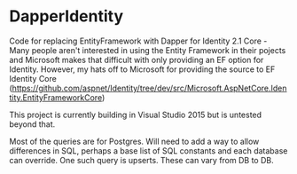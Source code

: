# DapperIdentity
Code for replacing EntityFramework with Dapper for Identity 2.1 Core - Many people aren't interested in using the Entity Framework in their pojects and Microsoft makes that difficult with only providing an EF option for Identity. However, my hats off to Microsoft for providing the source to EF Identity Core (https://github.com/aspnet/Identity/tree/dev/src/Microsoft.AspNetCore.Identity.EntityFrameworkCore)

This project is currently building in Visual Studio 2015 but is untested beyond that.

Most of the queries are for Postgres.  Will need to add a way to allow differences in SQL, perhaps a base list of SQL constants and each database can override.  One such query is upserts.  These can vary from DB to DB.
